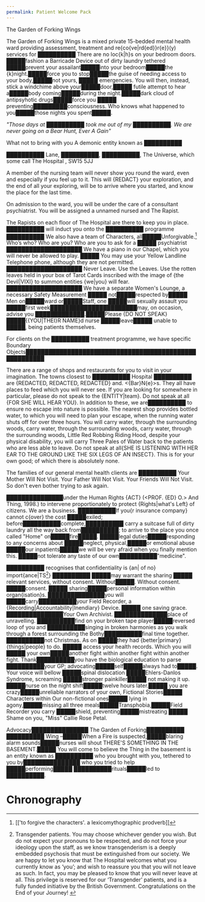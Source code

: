 ```yaml
---
permalink: Patient Welcome Pack
---
```

  


The Garden of Forking Wings

The Garden of Forking Wings is a mixed private 15-bedded mental health ward providing assessment, treatment and re{co{ve|rd{ed}}r{e}}(y) services for ██████████ There are no loc{k|h}s on your bedroom doors. █████fashion a Barricade Device out of dirty laundry tethered █████prevent your assailant█████into your bedroom█████the {k}night.█████force you to stop█████the guise of needing access to your body,█████not yours, █████ emergencies. You will then, instead, stick a windchime above your█████door,█████ futile attempt to hear a█████body coming█████during the night.█████dark cloud of antipsyhotic drugs█████force you █████ preventing█████████consciousness. Who knows what happened to you█████those nights you spent█████. 


*"Those days at ██████████ took me out of my ██████████. We are never going on a Bear Hunt, Ever A Gain"*


What not to bring with you
A demonic entity known as ██████████


██████████ Lane, ██████████, ██████████, The Universe, which some call The Hospital , SW15 5JJ

A member of the nursing team will never show you round the ward, even and especially if you feel up to it. This will {REDACT} your exploration, and the end of all your exploring, will be to arrive where you started, and know the place for the last time.

On admission to the ward, you will be under the care of a consultant psychiatrist. You will be assigned a unnamed nursed and The Rapist. 

The Rapists on each floor of The Hospital are there to keep you in place. ██████████ will induct you onto the ██████████ programme ██████████
We also have a team of Characters, all█████Unforgivable.[^u]
Who’s who? Who are you? Who are you to ask for a
█████ psychiatrist
████████████████████
We have a piano in our Chapel, which you will never be allowed to play. 
█████
You may use your Yellow Landline Telephone phone, although they are not permitted.
████████████████████
Never Leave. Use the Leaves. Use the rotten leaves held in your box of Tarot Cards inscribed with the image of {the Devil|VIXI} to summon entities {we|you} will fear. ████████████████████
We have a separate Women's Lounge, a necessary Safety Measurement █████ not█████respected by█████ Men on█████ward or█████Staff, one █████will sexually assault you █████first week███████████████████████may, on occasion, advise you █████████████.█████Please {DO NOT SPEAK}█████{{YOU|THEI}R NAME}d nurse █████leave█████ unable to █████, being patients themselves. 

For clients on the ██████████ treatment programme, we have specific Boundary Objects███████████████████████████████████████████████████████
  
There are a range of shops and restaurants for you to visit in your imagination. The towns closest to ██████████ Hospital ██████████ are {REDACTED, REDACTED, REDACTED} and. \<{Bar}N{e}>s. They all have places to feed which you will never see. If you are looking for somewhere in particular, please do not speak to the {ENTITY|team}. Do not speak at all {FOR SHE WILL HEAR YOU}. In addition to these, we are██████████ to ensure no escape into nature is possible. The nearest shop provides bottled water, to which you will need to plan your escape, when the running water shuts off for over three hours. You will carry water, through the surrounding woods, carry water, through the surrounding woods, carry water, through the surrounding woods, Little Red Robbing Riding Hood, despite your physical disability, you will carry Three Pales of Water back to the patients who are less able to leave. Do not speak at all{SHE IS LISTENING WITH HER EAR TO THE GROUND LIKE THE SIX LEGS OF AN INSECT}. This is for your own good; of which there is absolutely none.


The families of our general mental health clients are ██████████ Your Mother Will Not Visit. Your Father Will Not Visit. Your Friends Will Not Visit. So don't even bother trying to ask again.

███████████████under the Human Rights {ACT} (\<PROF. {ED} O.> And Thing, 1998.) to intervene proportionately to protect {Rights|what's Left} of citizens. We are a business. ██████████If you{r insurance company} cannot c{over} the cost █████exiled; before██████████complete,██████████ carry a suitcase full of dirty laundry all the way back from██████████; to arrive to the place you once called "Home" on█████fire█████. █████legal duties█████responding to any concerns about █████neglect, physical,█████or emotional abuse █████our inpatients█████we will be very afraid when you finally mention this. █████not tolerate any taste of our own██████████"medicine".


██████████ recognises that confidentiality is {an| of no} import{ance|TS[^TS]} ██████████ █████may warrant the sharing █████ relevant services, without consent. Without█████. Without consent. █████consent.
█████ sharing█████personal information within organ{isation}s. ███████████████you will █████carry██████████your Field Recorder, a {Recording|Accountability|Inendiary} Device. █████ one saving grace. ███████████████Your Own Archivist. ██████████████place of unravelling. ██████████find on your broken tape player█████reversed loop of you and ██████████singing in broken harmonies as you walk through a forest surrounding the Bothy██████████final time together. ██████████not Christmas. As on █████they had {better|primary} {things|people} to do. 
█████ access your health records. Which you will █████ your own█████another fight within another fight within another fight. Thank██████████you have the biological education to parse ██████████your GP; advocating█████self█████always had to█████. Your voice will bellow █████spinal dislocation █████Ehlers-Danlos Syndrome, screaming █████stronger painkiller█████ not making it up. █████nurse on the night shift█████twelve hours later.█████ you are crazy█████unreliable narrators of your own, Fictional Stories█████ Characters within Our non-fictional ones█████ lying in agony,█████missing all three meals█████Transphobia,█████Field Recorder you carry █████shield, preventing█████mistreating █████ Shame on you, "Miss" Callie Rose Petal. 

Advocacy███████████████
The Garden of Forking██████████ 
██████████ Wing –█████When a Fire is suspected,█████blaring alarm sounds█████nurses will shout THERE'S SOMETHING IN THE BASEMENT.█████ You will come to believe the Thing in the basement is an entity known as ██████████ who you brought with you, tethered to you by███████████████ who you tried to help █████performing█████ ██████████rituals█████led to ██████████. 

# Chronography

[^n]: _ The usage of the word “Taxis” within this document does not pertain to the vehicle.[^v] 
[^v]: rather to the concept of Taxis[^t] in biology, which refers to the directed movement of an organism towards or away from a stimulus. Here, it symbolizes the idea of growing downward, drawn by the weight of gravity, afraid of Light.
[^t]: lexDef {Noen|Croen|prodverb} "Taxis" || {A word denoting the metastasis of Life itself, as an expansion of decay, and a contraction of evolution | the collective Noen for the innate Chaos and desire for annihilation contained within the Human Soul, leading to inevitable demise of co-ordinated bodily and cognitive motion n.B.: "an Ataxis of Suicidal Ideation" | Contained within a prodverb of lexicomythography which refers to the Suffering of Desire "The Journey of Taxis Has No Fair"}
[^u]: [['to forgive the characters'. a lexicomythographic prodverb]]
[^TS]: Transgender patients. You may choose whichever gender you wish. But do not expect your pronouns to be respected, and do not force your ideology upon the staff, as we know transgenderism is a deeply embedded psychosis that must be extinguished from our society. We are happy to let you know that The Hospital welcomes what you currently know as ‘you’; and wish to reassure you that you will not leave as such. In fact, you may be pleased to know that you will never leave at all. This privilege is reserved for our ‘Transgender’ patients, and is a fully funded initiative by the British Government. Congratulations on the End of your Journey! 